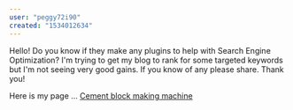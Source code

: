 ```yaml
---
user: "peggy72i90"
created: "1534012634"
---
```


Hello! Do you know if they make any plugins to help with Search Engine Optimization? I'm trying to get my 
blog to rank for some targeted keywords but I'm not 
seeing very good gains. If you know of any please share.
Thank you!

Here is my page ... <a href="https://www.block-machine.net">Cement block making machine</a>
